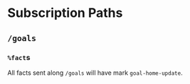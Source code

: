 # Subscription Paths

## `/goals`

### `%fact`s
All facts sent along `/goals` will have mark `goal-home-update`.
